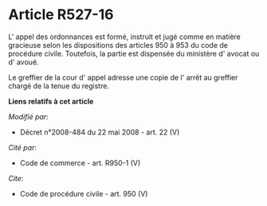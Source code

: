 # Article R527-16

L' appel des ordonnances est formé, instruit et jugé comme en matière gracieuse selon les dispositions des articles 950 à 953
du code de procédure civile. Toutefois, la partie est dispensée du ministère d' avocat ou d' avoué. 

Le greffier de la cour d' appel adresse une copie de l' arrêt au greffier chargé de la tenue du registre.

**Liens relatifs à cet article**

_Modifié par_:

  - Décret n°2008-484 du 22 mai 2008 - art. 22 (V)

_Cité par_:

  - Code de commerce - art. R950-1 (V)

_Cite_:

  - Code de procédure civile - art. 950 (V)
